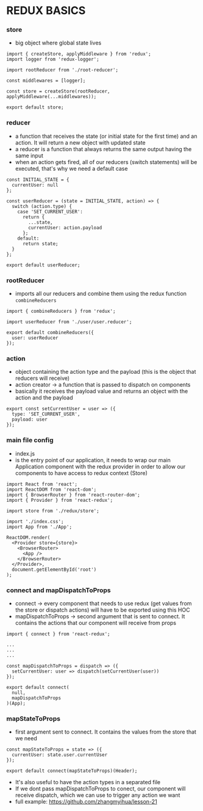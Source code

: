 # REDUX BASICS

### store

- big object where global state lives

```
import { createStore, applyMiddleware } from 'redux';
import logger from 'redux-logger';

import rootReducer from './root-reducer';

const middlewares = [logger];

const store = createStore(rootReducer, applyMiddleware(...middlewares));

export default store;
```

### reducer

- a function that receives the state (or initial state for the first time) and an action. It will return a new object with updated state
- a reducer is a function that always returns the same output having the same input
- when an action gets fired, all of our reducers (switch statements) will be executed, that's why we need a default case

```
const INITIAL_STATE = {
  currentUser: null
};

const userReducer = (state = INITIAL_STATE, action) => {
  switch (action.type) {
    case 'SET_CURRENT_USER':
      return {
        ...state,
        currentUser: action.payload
      };
    default:
      return state;
  }
};

export default userReducer;
```

### rootReducer

- imports all our reducers and combine them using the redux function `combineReducers`

```
import { combineReducers } from 'redux';

import userReducer from './user/user.reducer';

export default combineReducers({
  user: userReducer
});
```

### action

- object containing the action type and the payload (this is the object that reducers will receive)
- action creator -> a function that is passed to dispatch on components
- basically it receives the payload value and returns an object with the action and the payload

```
export const setCurrentUser = user => ({
  type: 'SET_CURRENT_USER',
  payload: user
});
```

### main file config

- index.js
- is the entry point of our application, it needs to wrap our main Application component with the redux provider in order to allow our components to have access to redux context (Store)

```
import React from 'react';
import ReactDOM from 'react-dom';
import { BrowserRouter } from 'react-router-dom';
import { Provider } from 'react-redux';

import store from './redux/store';

import './index.css';
import App from './App';

ReactDOM.render(
  <Provider store={store}>
    <BrowserRouter>
      <App />
    </BrowserRouter>
  </Provider>,
  document.getElementById('root')
);
```

### connect and mapDispatchToProps

- connect -> every component that needs to use redux (get values from the store or dispatch actions) will have to be exported using this HOC
- mapDispatchToProps -> second argument that is sent to connect. It contains the actions that our component will receive from props

```
import { connect } from 'react-redux';

...
...
...

const mapDispatchToProps = dispatch => ({
  setCurrentUser: user => dispatch(setCurrentUser(user))
});

export default connect(
  null,
  mapDispatchToProps
)(App);
```

### mapStateToProps

- first argument sent to connect. It contains the values from the store that we need

```
const mapStateToProps = state => ({
  currentUser: state.user.currentUser
});

export default connect(mapStateToProps)(Header);
```


* It's also useful to have the action types in a separated file
* If we dont pass mapDispatchToProps to conect, our component will receive dispatch, which we can use to trigger any action we want
* full example: https://github.com/zhangmyihua/lesson-21
